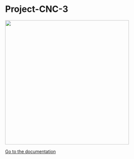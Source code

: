 # Project-CNC-3
<img src="https://github.com/user-attachments/assets/1ca7d879-9efd-4a05-83ab-e284bf574b44" width="400">

[Go to the documentation](https://makerspace-wi.github.io/Project-CNC-3/)




